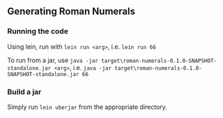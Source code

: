 ## Generating Roman Numerals

### Running the code
Using lein, run with ```lein run <arg>```, i.e. ```lein run 66```

To run from a jar, use ```java -jar target\roman-numerals-0.1.0-SNAPSHOT-standalone.jar <arg>```, i.e. ```java -jar target\roman-numerals-0.1.0-SNAPSHOT-standalone.jar 66```

### Build a jar
Simply run ```lein uberjar``` from the appropriate directory.